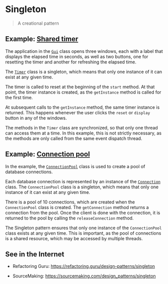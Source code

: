 # Singleton

> A creational pattern

## Example: [Shared timer](../../src/main/java/singleton/timer)

The application in the [`Gui`](../../src/main/java/singleton/timer/Gui.java) class opens three windows, each with a label that displays the elapsed time in seconds, as well as two buttons, one for resetting the timer and another for refreshing the elapsed time.

The [`Timer`](../../src/main/java/singleton/timer/Timer.java) class is a singleton, which means that only one instance of it can exist at any given time.

The timer is called to reset at the beginning of the `start` method. At that point, the timer instance is created, as the `getInstance` method is called for the first time.

At subsequent calls to the `getInstance` method, the same timer instance is returned. This happens whenever the user clicks the `reset` or `display` button in any of the windows.

The methods in the `Timer` class are synchronized, so that only one thread can access them at a time. In this example, this is not strictly necessary, as the methods are only called from the same event dispatch thread.

## Example: [Connection pool](../../src/main/java/singleton/connectionpool)

In the example, the [`ConnectionPool`](../../src/main/java/singleton/connectionpool/ConnectionPool.java) class is used to create a pool of database connections.

Each database connection is represented by an instance of the [`Connection`](../../src/main/java/singleton/connectionpool/Connection.java) class. The `ConnectionPool` class is a singleton, which means that only one instance of it can exist at any given time.

There is a pool of 10 connections, which are created when the `ConnectionPool` class is created. The `getConnection` method returns a connection from the pool. Once the client is done with the connection, it is returned to the pool by calling the `releaseConnection` method.

The Singleton pattern ensures that only one instance of the `ConnectionPool` class exists at any given time. This is important, as the pool of connections is a shared resource, which may be accessed by multiple threads.



## See in the Internet

- Refactoring Guru: https://refactoring.guru/design-patterns/singleton

- SourceMaking: https://sourcemaking.com/design_patterns/singleton






